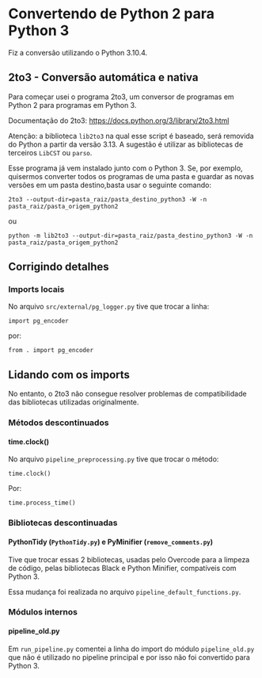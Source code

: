 # Convertendo de Python 2 para Python 3

Fiz a conversão utilizando o Python 3.10.4.

## 2to3 - Conversão automática e nativa

Para começar usei o programa 2to3, um conversor de programas em Python 2 para programas em Python 3.

Documentação do 2to3: https://docs.python.org/3/library/2to3.html

Atenção: a biblioteca `lib2to3` na qual esse script é baseado, será removida do Python a partir da versão 3.13.
A sugestão é utilizar as bibliotecas de terceiros `LibCST` ou `parso`.

Esse programa já vem instalado junto com o Python 3. Se, por exemplo, quisermos converter todos os programas de uma pasta e guardar as novas versões em um pasta destino,basta usar o seguinte comando:
```
2to3 --output-dir=pasta_raiz/pasta_destino_python3 -W -n pasta_raiz/pasta_origem_python2 
```
ou
```
python -m lib2to3 --output-dir=pasta_raiz/pasta_destino_python3 -W -n pasta_raiz/pasta_origem_python2 
```
## Corrigindo detalhes

### Imports locais
No arquivo `src/external/pg_logger.py` tive que trocar a linha:
```
import pg_encoder
```
por:
```
from . import pg_encoder
```

## Lidando com os imports

No entanto, o 2to3 não consegue resolver problemas de compatibilidade das bibliotecas utilizadas originalmente.

### Métodos descontinuados

#### time.clock()

No arquivo `pipeline_preprocessing.py` tive que trocar o método:
```
time.clock()
```
Por:
```
time.process_time()
```

### Bibliotecas descontinuadas

#### PythonTidy (`PythonTidy.py`) e PyMinifier (`remove_comments.py`)

Tive que trocar essas 2 bibliotecas, usadas pelo Overcode para a limpeza de código, pelas bibliotecas Black e Python Minifier, compatíveis com Python 3.

Essa mudança foi realizada no arquivo `pipeline_default_functions.py`.

### Módulos internos

#### pipeline_old.py
Em `run_pipeline.py` comentei a linha do import do módulo `pipeline_old.py` que não é utilizado no pipeline principal e por isso não foi convertido para Python 3.